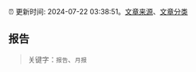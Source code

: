 :alarm_clock: 更新时间: 2024-07-22 03:38:51。[文章来源](/README.md)、[文章分类](/TAGS.md)

## 报告


> 关键字：`报告`、`月报`



